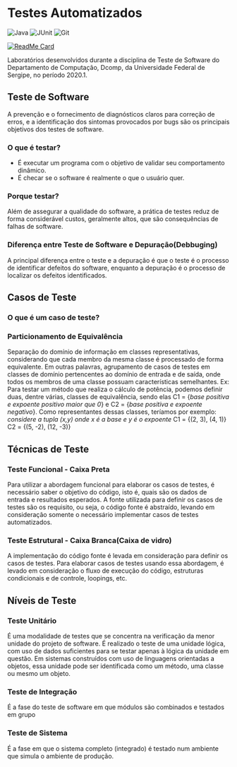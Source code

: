 # Testes Automatizados
![Java](https://img.shields.io/badge/-Java-007396?style=flat-square&logo=java)
![JUnit](https://img.shields.io/badge/-JUnit-green?style=flat-square&logo=java)
![Git](https://img.shields.io/badge/-Git-black?style=flat-square&logo=git)

[![ReadMe Card](https://github-readme-stats.vercel.app/api/pin/?username=juniordsi&repo=Teste-de-Software-UFS&show_owner=true&show_icons=true&theme=dark&langs_count=10)](https://github.com/anuraghazra/github-readme-stats)


Laboratórios desenvolvidos durante a disciplina de Teste de Software do Departamento de Computação, Dcomp, da Universidade Federal de Sergipe, no período 2020.1.

## Teste de Software
A prevenção e o fornecimento de diagnósticos claros para correção de erros, e a identificação dos sintomas provocados por bugs são os principais objetivos dos testes de software. 

### O que é testar?
- É executar um programa com o objetivo de validar seu comportamento dinâmico.
- É checar se o software é realmente o que o usuário quer.

### Porque testar?
Além de assegurar a qualidade do software, a prática de testes reduz de forma considerável custos, geralmente altos, que são consequências de falhas de software.

### Diferença entre Teste de Software e Depuração(Debbuging)
A principal diferença entre o teste e a depuração é que o teste é o processo de identificar defeitos do software, enquanto a depuração é o processo de localizar os defeitos identificados.

## Casos de Teste
### O que é um caso de teste?
### Particionamento de Equivalência
Separação do domínio de informação em classes representativas, considerando que cada membro da mesma classe é processado de forma equivalente. Em outras palavras, agrupamento de casos de testes em classes de domínio pertencentes ao domínio de entrada e de saída, onde todos os membros de uma classe possuam características semelhantes.
Ex: Para testar um método que realiza o cálculo de potência, podemos definir duas, dentre várias, classes de equivalência, sendo elas C1 = {*base positiva e expoente positivo maior que 0*} e C2 = {*base positiva e expoente negativo*}. Como representantes dessas classes, teríamos por exemplo:
*considere a tupla (x,y) onde x é a base e y é o expoente*
C1 = {(2, 3), (4, 1)}
C2 = {(5, -2), (12, -3)}

## Técnicas de Teste
### Teste Funcional - Caixa Preta
Para utilizar a abordagem funcional para elaborar os casos de testes, é necessário saber o objetivo do código, isto é, quais são os dados de entrada e resultados esperados.
A fonte utilizada para definir os casos de testes são os requisito, ou seja, o código fonte é abstraído, levando em consideração somente o necessário implementar casos de testes automatizados.

### Teste Estrutural - Caixa Branca(Caixa de vidro)
A implementação do código fonte é levada em consideração para definir os casos de testes.
Para elaborar casos de testes usando essa abordagem, é levado em consideração o fluxo de execução do código, estruturas condicionais e de controle, loopings, etc.

## Níveis de Teste
### Teste Unitário
É uma modalidade de testes que se concentra na verificação da menor unidade do projeto de software. É realizado o teste de uma unidade lógica, com uso de dados suficientes para se testar apenas à lógica da unidade em questão.
Em sistemas construídos com uso de linguagens orientadas a objetos, essa unidade pode ser identificada como um método, uma classe ou mesmo um objeto.
### Teste de Integração
É a fase do teste de software em que módulos são combinados e testados em grupo
### Teste de Sistema
É a fase em que o sistema completo (integrado) é testado num ambiente que simula o ambiente de produção.
